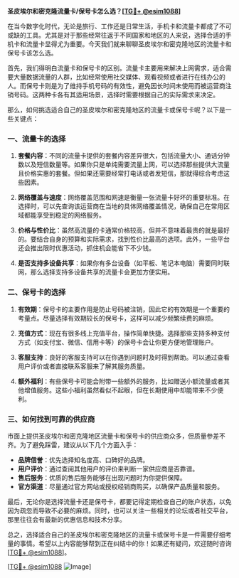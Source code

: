 **圣皮埃尔和密克隆流量卡/保号卡怎么选？[[TG💪+ @esim1088](https://t.me/s/esim1088)]**

在当今数字化时代，无论是旅行、工作还是日常生活，手机卡和流量卡都成了不可或缺的工具。尤其是对于那些经常往返于不同国家和地区的人来说，选择合适的手机卡和流量卡显得尤为重要。今天我们就来聊聊圣皮埃尔和密克隆地区的流量卡和保号卡该怎么选。

首先，我们得明白流量卡和保号卡的区别。流量卡主要用来解决上网需求，适合需要大量数据流量的人群，比如经常使用社交媒体、观看视频或者进行在线办公的人。而保号卡则是为了维持手机号码的有效性，避免因长时间未使用而被运营商注销号码。这两种卡各有其适用场景，选择时需要根据自己的实际需求来决定。

那么，如何挑选适合自己的圣皮埃尔和密克隆地区的流量卡或保号卡呢？以下是一些关键点：

### **一、流量卡的选择**
1. **套餐内容**：不同的流量卡提供的套餐内容差异很大，包括流量大小、通话分钟数以及短信数量等。如果你只是单纯需要流量上网，可以选择那些提供大流量且价格实惠的套餐。但如果还需要经常打电话或者发短信，那就得综合考虑这些因素。
   
2. **网络覆盖与速度**：网络覆盖范围和网速是衡量一张流量卡好坏的重要标准。在选择时，可以先查询该运营商在当地的具体网络覆盖情况，确保自己在常用区域都能享受到稳定的网络服务。

3. **价格与性价比**：虽然高流量的卡通常价格较高，但并不意味着最贵的就是最好的。要结合自身的预算和实际需求，找到性价比最高的选项。此外，一些平台还会推出限时优惠活动，抓住机会能省下不少钱。

4. **是否支持多设备共享**：如果你有多台设备（如平板、笔记本电脑）需要同时联网，那么选择支持多设备共享的流量卡会更加方便实用。

### **二、保号卡的选择**
1. **有效期**：保号卡的主要作用是防止号码被注销，因此它的有效期是一个重要的考量点。尽量选择有效期较长的保号卡，这样可以减少频繁续费的麻烦。

2. **充值方式**：现在有很多线上充值平台，操作简单快捷。选择那些支持多种支付方式（如支付宝、微信、信用卡等）的保号卡会让你更方便地管理账户。

3. **客服支持**：良好的客服支持可以在你遇到问题时及时得到帮助。可以通过查看用户评价或者直接联系客服来了解其服务质量。

4. **额外福利**：有些保号卡可能会附带一些额外的服务，比如赠送小额流量或者其他增值服务。这些小福利虽然看似不起眼，但在长期使用中却能带来不少便利。

### **三、如何找到可靠的供应商**
市面上提供圣皮埃尔和密克隆地区流量卡和保号卡的供应商众多，但质量参差不齐。为了避免踩雷，建议从以下几个方面入手：
- **品牌信誉**：优先选择知名度高、口碑好的品牌。
- **用户评价**：通过查阅其他用户的评价来判断一家供应商是否靠谱。
- **售后服务**：优质的售后服务能够在出现问题时为你提供保障。
- **官方渠道**：尽量通过官方网站或授权经销商购买，以确保产品质量和服务。

最后，无论你是选择流量卡还是保号卡，都要记得定期检查自己的账户状态，以免因为疏忽而导致不必要的麻烦。同时，也可以关注一些相关的论坛或者社交平台，那里往往会有最新的优惠信息和技术分享。

总之，选择适合自己的圣皮埃尔和密克隆地区的流量卡或保号卡是一件需要仔细考量的事情。希望以上内容能够帮到正在纠结中的你！如果还有疑问，欢迎随时咨询[[TG💪+ @esim1088](https://t.me/s/esim1088)]。

[[TG💪+ @esim1088](https://t.me/s/esim1088) ![Image](https://i.postimg.cc/4NQfJmqS/Snipaste-2025-05-13-00-14-12.png)]